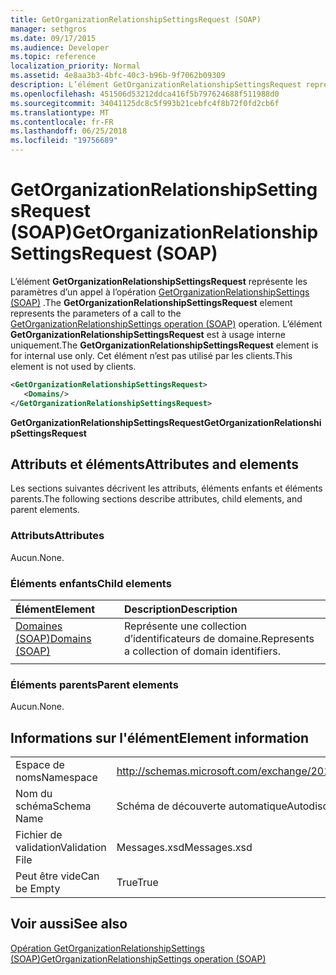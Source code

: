```yaml
---
title: GetOrganizationRelationshipSettingsRequest (SOAP)
manager: sethgros
ms.date: 09/17/2015
ms.audience: Developer
ms.topic: reference
localization_priority: Normal
ms.assetid: 4e8aa3b3-4bfc-40c3-b96b-9f7062b09309
description: L’élément GetOrganizationRelationshipSettingsRequest représente les paramètres d’un appel à l’opération GetOrganizationRelationshipSettings (SOAP). L’élément GetOrganizationRelationshipSettingsRequest est à usage interne uniquement. Cet élément n’est pas utilisé par les clients.
ms.openlocfilehash: 451506d53212ddca416f5b797624688f511988d0
ms.sourcegitcommit: 34041125dc8c5f993b21cebfc4f8b72f0fd2cb6f
ms.translationtype: MT
ms.contentlocale: fr-FR
ms.lasthandoff: 06/25/2018
ms.locfileid: "19756689"
---
```

# <a name="getorganizationrelationshipsettingsrequest-soap"></a><span data-ttu-id="18bcd-105">GetOrganizationRelationshipSettingsRequest (SOAP)</span><span class="sxs-lookup"><span data-stu-id="18bcd-105">GetOrganizationRelationshipSettingsRequest (SOAP)</span></span>

<span data-ttu-id="18bcd-106">L’élément **GetOrganizationRelationshipSettingsRequest** représente les paramètres d’un appel à l’opération [GetOrganizationRelationshipSettings (SOAP)](getorganizationrelationshipsettings-operation-soap.md) .</span><span class="sxs-lookup"><span data-stu-id="18bcd-106">The **GetOrganizationRelationshipSettingsRequest** element represents the parameters of a call to the [GetOrganizationRelationshipSettings operation (SOAP)](getorganizationrelationshipsettings-operation-soap.md) operation.</span></span> <span data-ttu-id="18bcd-107">L’élément **GetOrganizationRelationshipSettingsRequest** est à usage interne uniquement.</span><span class="sxs-lookup"><span data-stu-id="18bcd-107">The **GetOrganizationRelationshipSettingsRequest** element is for internal use only.</span></span> <span data-ttu-id="18bcd-108">Cet élément n’est pas utilisé par les clients.</span><span class="sxs-lookup"><span data-stu-id="18bcd-108">This element is not used by clients.</span></span> 
  
```XML
<GetOrganizationRelationshipSettingsRequest>
   <Domains/>
</GetOrganizationRelationshipSettingsRequest>
```

 <span data-ttu-id="18bcd-109">**GetOrganizationRelationshipSettingsRequest**</span><span class="sxs-lookup"><span data-stu-id="18bcd-109">**GetOrganizationRelationshipSettingsRequest**</span></span>
## <a name="attributes-and-elements"></a><span data-ttu-id="18bcd-110">Attributs et éléments</span><span class="sxs-lookup"><span data-stu-id="18bcd-110">Attributes and elements</span></span>

<span data-ttu-id="18bcd-111">Les sections suivantes décrivent les attributs, éléments enfants et éléments parents.</span><span class="sxs-lookup"><span data-stu-id="18bcd-111">The following sections describe attributes, child elements, and parent elements.</span></span>
  
### <a name="attributes"></a><span data-ttu-id="18bcd-112">Attributs</span><span class="sxs-lookup"><span data-stu-id="18bcd-112">Attributes</span></span>

<span data-ttu-id="18bcd-113">Aucun.</span><span class="sxs-lookup"><span data-stu-id="18bcd-113">None.</span></span>
  
### <a name="child-elements"></a><span data-ttu-id="18bcd-114">Éléments enfants</span><span class="sxs-lookup"><span data-stu-id="18bcd-114">Child elements</span></span>

|<span data-ttu-id="18bcd-115">**Élément**</span><span class="sxs-lookup"><span data-stu-id="18bcd-115">**Element**</span></span>|<span data-ttu-id="18bcd-116">**Description**</span><span class="sxs-lookup"><span data-stu-id="18bcd-116">**Description**</span></span>|
|:-----|:-----|
|[<span data-ttu-id="18bcd-117">Domaines (SOAP)</span><span class="sxs-lookup"><span data-stu-id="18bcd-117">Domains (SOAP)</span></span>](domains-soap.md) <br/> |<span data-ttu-id="18bcd-118">Représente une collection d’identificateurs de domaine.</span><span class="sxs-lookup"><span data-stu-id="18bcd-118">Represents a collection of domain identifiers.</span></span>  <br/> |
|||
   
### <a name="parent-elements"></a><span data-ttu-id="18bcd-119">Éléments parents</span><span class="sxs-lookup"><span data-stu-id="18bcd-119">Parent elements</span></span>

<span data-ttu-id="18bcd-120">Aucun.</span><span class="sxs-lookup"><span data-stu-id="18bcd-120">None.</span></span>
  
## <a name="element-information"></a><span data-ttu-id="18bcd-121">Informations sur l'élément</span><span class="sxs-lookup"><span data-stu-id="18bcd-121">Element information</span></span>

|||
|:-----|:-----|
|<span data-ttu-id="18bcd-122">Espace de noms</span><span class="sxs-lookup"><span data-stu-id="18bcd-122">Namespace</span></span>  <br/> |http://schemas.microsoft.com/exchange/2010/Autodiscover  <br/> |
|<span data-ttu-id="18bcd-123">Nom du schéma</span><span class="sxs-lookup"><span data-stu-id="18bcd-123">Schema Name</span></span>  <br/> |<span data-ttu-id="18bcd-124">Schéma de découverte automatique</span><span class="sxs-lookup"><span data-stu-id="18bcd-124">Autodiscover schema</span></span>  <br/> |
|<span data-ttu-id="18bcd-125">Fichier de validation</span><span class="sxs-lookup"><span data-stu-id="18bcd-125">Validation File</span></span>  <br/> |<span data-ttu-id="18bcd-126">Messages.xsd</span><span class="sxs-lookup"><span data-stu-id="18bcd-126">Messages.xsd</span></span>  <br/> |
|<span data-ttu-id="18bcd-127">Peut être vide</span><span class="sxs-lookup"><span data-stu-id="18bcd-127">Can be Empty</span></span>  <br/> |<span data-ttu-id="18bcd-128">True</span><span class="sxs-lookup"><span data-stu-id="18bcd-128">True</span></span>  <br/> |
   
## <a name="see-also"></a><span data-ttu-id="18bcd-129">Voir aussi</span><span class="sxs-lookup"><span data-stu-id="18bcd-129">See also</span></span>



[<span data-ttu-id="18bcd-130">Opération GetOrganizationRelationshipSettings (SOAP)</span><span class="sxs-lookup"><span data-stu-id="18bcd-130">GetOrganizationRelationshipSettings operation (SOAP)</span></span>](getorganizationrelationshipsettings-operation-soap.md)

